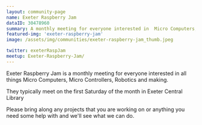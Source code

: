 ```yaml
---
layout: community-page
name: Exeter Raspberry Jam
dataID: 30478960
summary: A monthly meeting for everyone interested in  Micro Computers, Micro Controllers, Robotics and making.
featured-img: 'exeter-raspberry-jam'
image: /assets/img/communities/exeter-raspberry-jam_thumb.jpeg

twitter: exeterRaspJam
meetup: Exeter-Raspberry-Jam/
---
```

Exeter Raspberry Jam is a monthly meeting for everyone interested in all things Micro Computers, Micro Controllers, Robotics and making.

They typically meet on the first Saturday of the month in Exeter Central Library

Please bring along any projects that you are working on or anything you need some help with and we'll see what we can do.
